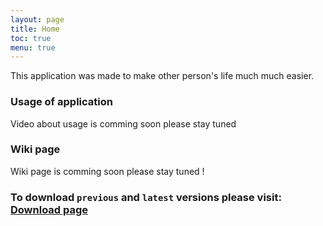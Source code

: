 ```yaml
---
layout: page
title: Home
toc: true
menu: true
---
```


This application was made to make other person's life much much easier.

### Usage of application 
Video about usage is comming soon please stay tuned


### Wiki page
Wiki page is comming soon please stay tuned !

### To download `previous` and `latest` versions please visit: [Download page](/versions.md) 

